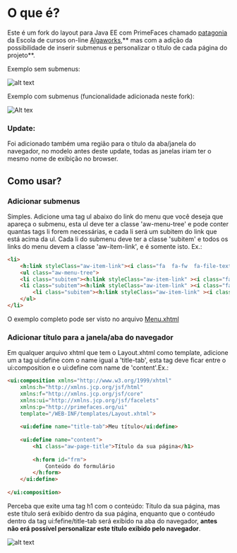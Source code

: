 # O que é?

Este é um fork do layout para Java EE com PrimeFaces chamado <a href="https://github.com/algaworks/layout-primefaces-patagonia"> patagonia</a> da Escola de cursos on-line <a href="http://www.algaworks.com">Algaworks</a>,** mas com a adição da possibilidade de inserir submenus e personalizar o título de cada página do projeto**.


Exemplo sem submenus:  

![alt text](https://github.com/rmnresende/layout-primefaces-patagonia/blob/master/src/main/webapp/resources/algaworks/images/exemplo-sem-submenus.png)

Exemplo com submenus (funcionalidade adicionada neste fork):   

![Alt tex](https://github.com/rmnresende/layout-primefaces-patagonia/blob/master/src/main/webapp/resources/algaworks/images/exemplo-com-submenus.png)  


### Update:  
Foi adicionado também uma região para o título da aba/janela do navegador, no modelo antes deste update, todas as janelas iriam ter o mesmo nome de exibição no browser.

## Como usar?

### Adicionar submenus
Simples. Adicione uma tag ul abaixo do link do menu que você deseja que apareça o submenu, esta ul deve ter a classe 'aw-menu-tree' e pode conter quantas tags li forem necessárias, e cada li será um subitem do link que está acima da ul. Cada li do submenu deve ter a classe 'subitem' e todos os links do menu devem a classe 'aw-item-link', e é somente isto. Ex.:

```html
<li>
    <h:link styleClass="aw-item-link"><i class="fa  fa-fw  fa-file-text"></i>Página 2 <i class="fa fa-fw  fa-angle-left pull-right"></i></h:link>
    <ul class="aw-menu-tree">
	<li class="subitem"><h:link styleClass="aw-item-link" ><i class="fa  fa-fw  fa-user-times"></i>Subitem 1</h:link></li>
	<li class="subitem"><h:link styleClass="aw-item-link" ><i class="fa  fa-fw  fa-users"></i>Subitem 2</h:link></li>
        <li class="subitem"><h:link styleClass="aw-item-link" ><i class="fa  fa-fw  fa-user-plus"></i>Subitem 3</h:link></li>    
    </ul>
</li>
```
O exemplo completo pode ser visto no arquivo <a href="https://github.com/rmnresende/layout-primefaces-patagonia/blob/master/src/main/webapp/WEB-INF/templates/Menu.xhtml">Menu.xhtml</a>

### Adicionar título para a janela/aba do navegador
Em qualquer arquivo xhtml que tem o Layout.xhtml como template, adicione um a tag ui:define com o name igual a 'title-tab', esta tag deve ficar entre o ui:composition e o ui:define com name de 'content'.Ex.:    

```html
<ui:composition xmlns="http://www.w3.org/1999/xhtml"
	xmlns:h="http://xmlns.jcp.org/jsf/html"
	xmlns:f="http://xmlns.jcp.org/jsf/core"
	xmlns:ui="http://xmlns.jcp.org/jsf/facelets"
	xmlns:p="http://primefaces.org/ui"
	template="/WEB-INF/templates/Layout.xhtml">
	
	<ui:define name="title-tab">Meu título</ui:define>
	
	<ui:define name="content">
		<h1 class="aw-page-title">Título da sua página</h1>
		
		<h:form id="frm">
			Conteúdo do formulário
		</h:form>
	</ui:define>
	
</ui:composition>
```

Perceba que exite uma tag h1 com o conteúdo: Título da sua página, mas este título será exibido dentro da sua página, enquanto que o contéudo dentro da tag ui:fefine/title-tab será exibido na aba do navegador, **antes não erá possível personalizar este título exibido pelo navegador**.

![alt text](https://github.com/rmnresende/layout-primefaces-patagonia/blob/master/src/main/webapp/resources/algaworks/images/personalizacao-titulo.png)













